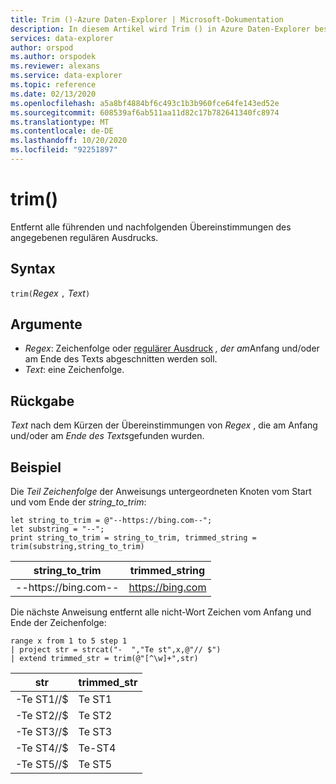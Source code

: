 ```yaml
---
title: Trim ()-Azure Daten-Explorer | Microsoft-Dokumentation
description: In diesem Artikel wird Trim () in Azure Daten-Explorer beschrieben.
services: data-explorer
author: orspod
ms.author: orspodek
ms.reviewer: alexans
ms.service: data-explorer
ms.topic: reference
ms.date: 02/13/2020
ms.openlocfilehash: a5a8bf4884bf6c493c1b3b960fce64fe143ed52e
ms.sourcegitcommit: 608539af6ab511aa11d82c17b782641340fc8974
ms.translationtype: MT
ms.contentlocale: de-DE
ms.lasthandoff: 10/20/2020
ms.locfileid: "92251897"
---
```

# <a name="trim"></a>trim()

Entfernt alle führenden und nachfolgenden Übereinstimmungen des angegebenen regulären Ausdrucks.

## <a name="syntax"></a>Syntax

`trim(`*Regex* `,` *Text*`)`

## <a name="arguments"></a>Argumente

* *Regex*: Zeichenfolge oder [regulärer Ausdruck](re2.md) *, der am*Anfang und/oder am Ende des Texts abgeschnitten werden soll.  
* *Text*: eine Zeichenfolge.

## <a name="returns"></a>Rückgabe

*Text* nach dem Kürzen der Übereinstimmungen von *Regex* , die am Anfang und/oder am *Ende des Texts*gefunden wurden.

## <a name="example"></a>Beispiel

Die *Teil Zeichenfolge*  der Anweisungs untergeordneten Knoten vom Start und vom Ende der *string_to_trim*:

```kusto
let string_to_trim = @"--https://bing.com--";
let substring = "--";
print string_to_trim = string_to_trim, trimmed_string = trim(substring,string_to_trim)
```

|string_to_trim|trimmed_string|
|---|---|
|--https://bing.com--|https://bing.com|

Die nächste Anweisung entfernt alle nicht-Wort Zeichen vom Anfang und Ende der Zeichenfolge:

```kusto
range x from 1 to 5 step 1
| project str = strcat("-  ","Te st",x,@"// $")
| extend trimmed_str = trim(@"[^\w]+",str)
```

|str|trimmed_str|
|---|---|
|-Te ST1//$|Te ST1|
|-Te ST2//$|Te ST2|
|-Te ST3//$|Te ST3|
|-Te ST4//$|Te-ST4|
|-Te ST5//$|Te ST5|


 